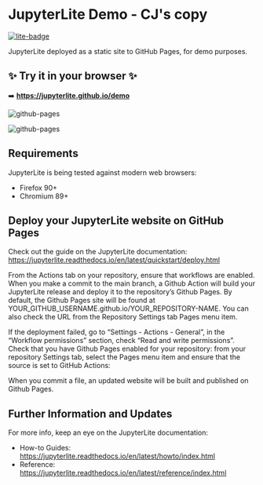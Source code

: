 # JupyterLite Demo - CJ's copy

[![lite-badge](https://jupyterlite.rtfd.io/en/latest/_static/badge.svg)](https://jupyterlite.github.io/demo)

JupyterLite deployed as a static site to GitHub Pages, for demo purposes.

## ✨ Try it in your browser ✨

➡️ **https://jupyterlite.github.io/demo**

![github-pages](https://user-images.githubusercontent.com/591645/120649478-18258400-c47d-11eb-80e5-185e52ff2702.gif)

![github-pages](https://cjwang.github.io/myJupyterLite/)

## Requirements

JupyterLite is being tested against modern web browsers:

- Firefox 90+
- Chromium 89+

## Deploy your JupyterLite website on GitHub Pages

Check out the guide on the JupyterLite documentation: https://jupyterlite.readthedocs.io/en/latest/quickstart/deploy.html

From the Actions tab on your repository, ensure that workflows are enabled. When you make a commit to the main branch, a Github Action will build your JupyterLite release and deploy it to the repository’s Github Pages. By default, the Github Pages site will be found at YOUR_GITHUB_USERNAME.github.io/YOUR_REPOSITORY-NAME. You can also check the URL from the Repository Settings tab Pages menu item.

If the deployment failed, go to “Settings - Actions - General”, in the “Workflow permissions” section, check “Read and write permissions”. Check that you have Github Pages enabled for your repository: from your repository Settings tab, select the Pages menu item and ensure that the source is set to GitHub Actions:

When you commit a file, an updated website will be built and published on Github Pages.

## Further Information and Updates

For more info, keep an eye on the JupyterLite documentation:

- How-to Guides: https://jupyterlite.readthedocs.io/en/latest/howto/index.html
- Reference: https://jupyterlite.readthedocs.io/en/latest/reference/index.html

